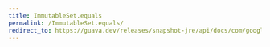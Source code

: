 ```yaml
---
title: ImmutableSet.equals
permalink: /ImmutableSet.equals/
redirect_to: https://guava.dev/releases/snapshot-jre/api/docs/com/google/common/collect/ImmutableSet.html#equals-java.lang.Object-
---
```

